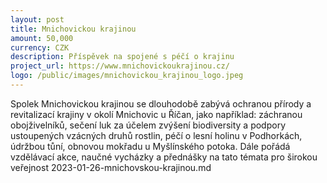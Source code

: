 ```yaml
---
layout: post
title: Mnichovickou krajinou
amount: 50,000
currency: CZK
description: Příspěvek na spojené s péčí o krajinu
project_url: https://www.mnichovickoukrajinou.cz/
logo: /public/images/mnichovickou_krajinou_logo.jpeg
---
```


Spolek Mnichovickou krajinou se dlouhodobě zabývá ochranou přírody a revitalizací krajiny v okolí Mnichovic u Říčan, jako například: záchranou obojživelníků, sečení luk za účelem zvýšení biodiversity a podpory ustoupených vzácných druhů rostlin, péčí o lesní holinu v Podhorkách, údržbou tůní, obnovou mokřadu u Myšlínského potoka. Dále pořádá vzdělávací akce, naučné vycházky a přednášky na tato témata pro širokou veřejnost
2023-01-26-mnichovskou-krajinou.md
